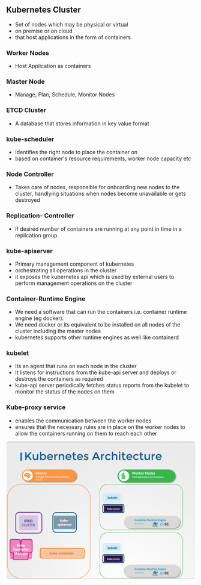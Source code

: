 

## Kubernetes Cluster
- Set of nodes which may be physical or virtual
- on premise or on cloud 
- that host applications in the form of containers
 
### Worker Nodes
- Host Application as containers

### Master Node
- Manage, Plan, Schedule, Monitor Nodes

### ETCD Cluster
- A database that stores information in key value format 


### kube-scheduler
- Identifies the right node to place the container on
- based on container's resource requirements, worker node capacity etc

### Node Controller
- Takes care of nodes, responsible for onboarding new nodes to the cluster, handlying
  situations when nodes become unavailable or gets destroyed
  
### Replication- Controller
- If desired number of containers are running at any point in time in a replication group.


### kube-apiserver
- Primary management component of kubernetes
- orchestrating all operations in the cluster
- it exposes the kubernetes api which is used by external users to perform
  management operations on the cluster
  
### Container-Runtime Engine
- We need a software that can run the containers i.e. container runtime engine (eg docker).
- We need docker or its equivalent to be installed on all nodes of the cluster including the master nodes
- kubernetes supports other runtime engines as well like containerd

### kubelet
- Its an agent that runs on each node in the cluster
- It listens for instructions from the kube-api server and deploys or destroys the 
  containers as required
- kube-api server periodically fetches status reports from the kubelet to monitor the 
  status of the nodes on them 
  
### Kube-proxy service
- enables the communication between the worker nodes
- ensures that the necessary rules are in place on the worker nodes to allow the
  containers running on them to reach each other
  
![](https://github.com/codeaprendiz/_assets/blob/master/kubernetes-kitchen/kubernetes-architecture.png)
